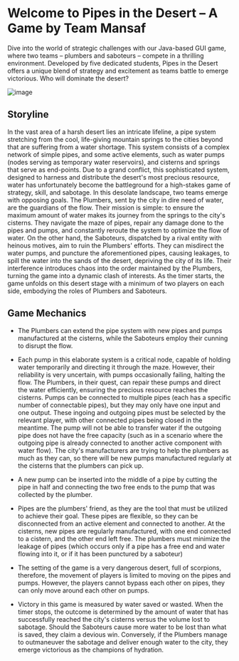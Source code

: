 # Welcome to Pipes in the Desert – A Game by Team Mansaf
Dive into the world of strategic challenges with our Java-based GUI game, where two teams – plumbers and saboteurs – compete in a thrilling environment. Developed by five dedicated students, Pipes in the Desert offers a unique blend of strategy and excitement as teams battle to emerge victorious. Who will dominate the desert?

![image](https://github.com/kabu03/plumbers-and-saboteurs/assets/118374503/512d2833-7eb4-4a7a-9eb1-67ac467f7bc4)

## Storyline
In the vast area of a harsh desert lies an intricate lifeline, a pipe system stretching from the cool, life-giving mountain springs to the cities beyond that are suffering from a water shortage. This system consists of a complex network of simple pipes, and some active elements, such as water pumps (nodes serving as temporary water reservoirs), and cisterns and springs that serve as end-points. Due to a grand conflict, this sophisticated system, designed to harness and distribute the desert's most precious resource, water has unfortunately become the battleground for a high-stakes game of strategy, skill, and sabotage.
In this desolate landscape, two teams emerge with opposing goals. The Plumbers, sent by the city in dire need of water, are the guardians of the flow. Their mission is simple: to ensure the maximum amount of water makes its journey from the springs to the city's cisterns. They navigate the maze of pipes, repair any damage done to the pipes and pumps, and constantly reroute the system to optimize the flow of water.
On the other hand, the Saboteurs, dispatched by a rival entity with heinous motives, aim to ruin the Plumbers' efforts. They can misdirect the water pumps, and puncture the aforementioned pipes, causing leakages, to spill the water into the sands of the desert, depriving the city of its life. Their interference introduces chaos into the order maintained by the Plumbers, turning the game into a dynamic clash of interests.
As the timer starts, the game unfolds on this desert stage with a minimum of two players on each side, embodying the roles of Plumbers and Saboteurs.

## Game Mechanics
- The Plumbers can extend the pipe system with new pipes and pumps manufactured at the cisterns, while the Saboteurs employ their cunning to disrupt the flow.

- Each pump in this elaborate system is a critical node, capable of holding water temporarily and directing it through the maze. However, their reliability is very uncertain, with pumps occasionally failing, halting the flow. The Plumbers, in their quest, can repair these pumps and direct the water efficiently, ensuring the precious resource reaches the cisterns. Pumps can be connected to multiple pipes (each has a specific number of connectable pipes), but they may only have one input and one output. These ingoing and outgoing pipes must be selected by the relevant player, with other connected pipes being closed in the meantime. The pump will not be able to transfer water if the outgoing pipe does not have the free capacity (such as in a scenario where the outgoing pipe is already connected to another active component with water flow). The city's manufacturers are trying to help the plumbers as much as they can, so there will be new pumps manufactured regularly at the cisterns that the plumbers can pick up.

- A new pump can be inserted into the middle of a pipe by cutting the pipe in half and connecting the two free ends to the pump that was collected by the plumber.

- Pipes are the plumbers' friend, as they are the tool that must be utilized to achieve their goal. These pipes are flexible, so they can be disconnected from an active element and connected to another. At the cisterns, new pipes are regularly manufactured, with one end connected to a cistern, and the other end left free. The plumbers must minimize the leakage of pipes (which occurs only if a pipe has a free end and water flowing into it, or if it has been punctured by a saboteur)

- The setting of the game is a very dangerous desert, full of scorpions, therefore, the movement of players is limited to moving on the pipes and pumps. However, the players cannot bypass each other on pipes, they can only move around each other on pumps.

- Victory in this game is measured by water saved or wasted. When the timer stops, the outcome is determined by the amount of water that has successfully reached the city's cisterns versus the volume lost to sabotage. Should the Saboteurs cause more water to be lost than what is saved, they claim a devious win. Conversely, if the Plumbers manage to outmaneuver the sabotage and deliver enough water to the city, they emerge victorious as the champions of hydration.

